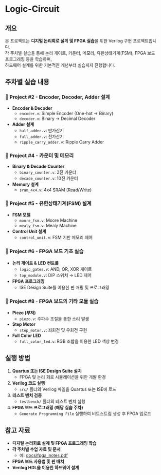 # Logic-Circuit

## 개요
본 프로젝트는 **디지털 논리회로 설계 및 FPGA 실습**을 위한 Verilog 구현 프로젝트입니다.  
각 주차별 실습을 통해 논리 게이트, 카운터, 메모리, 유한상태기계(FSM), FPGA 보드 프로그래밍 등을 학습하며,  
하드웨어 설계를 위한 기본적인 개념부터 실습까지 진행합니다.


## 주차별 실습 내용

### 📌 Project #2 - **Encoder, Decoder, Adder 설계**
- **Encoder & Decoder**
  - `encoder.v`: Simple Encoder (One-hot → Binary)
  - `decoder.v`: Binary → Decimal Decoder
- **Adder 설계**
  - `half_adder.v`: 반가산기
  - `full_adder.v`: 전가산기
  - `ripple_carry_adder.v`: Ripple Carry Adder

### 📌 Project #4 - **카운터 및 메모리**
- **Binary & Decade Counter**
  - `binary_counter.v`: 2진 카운터
  - `decade_counter.v`: 10진 카운터
- **Memory 설계**
  - `sram_4x4.v`: 4x4 SRAM (Read/Write)

### 📌 Project #5 - **유한상태기계(FSM) 설계**
- **FSM 모델**
  - `moore_fsm.v`: Moore Machine
  - `mealy_fsm.v`: Mealy Machine
- **Control Unit 설계**
  - `control_unit.v`: FSM 기반 메모리 제어

### 📌 Project #6 - **FPGA 보드 기초 실습**
- **논리 게이트 & LED 컨트롤**
  - `logic_gates.v`: AND, OR, XOR 게이트
  - `top_module.v`: DIP 스위치 → LED 제어
- **FPGA 프로그래밍**
  - ISE Design Suite를 이용한 핀 매핑 및 프로그래밍

### 📌 Project #8 - **FPGA 보드의 기타 모듈 실습**
- **Piezo (부저)**
  - `piezo.v`: 주파수 조절을 통한 소리 발생
- **Step Motor**
  - `step_motor.v`: 좌회전 및 우회전 구현
- **Full Color LED**
  - `full_color_led.v`: RGB 조합을 이용한 LED 색상 변경

## 실행 방법
1. **Quartus 또는 ISE Design Suite 설치**
   - FPGA 및 논리 회로 시뮬레이션을 위한 개발 환경
2. **Verilog 코드 실행**
   - `src/` 폴더의 Verilog 파일을 Quartus 또는 ISE에 로드
3. **테스트 벤치 검증**
   - `testbench/` 폴더의 테스트 벤치 실행
4. **FPGA 보드 프로그래밍 (해당 실습 주차)**
   - `Generate Programming File` 실행하여 비트스트림 생성 후 FPGA 업로드

## 참고 자료
- **디지털 논리회로 설계 및 FPGA 프로그래밍 학습**
- **각 주차별 수업 자료 및 문서**
  - 예: [docs/fpga_notes.pdf](./docs/fpga_notes.pdf)
- **FPGA 보드 사용법 및 핀 배치**
- **Verilog HDL을 이용한 하드웨어 설계**
